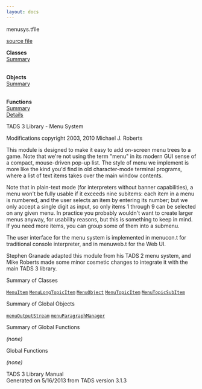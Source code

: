 ```yaml
---
layout: docs
---
```

<span class="title">menusys.t</span><span class="type">file</span>

[source file](../source/menusys.t.html)

**Classes**  
[Summary](#_ClassSummary_)  
 

**Objects**  
[Summary](#_ObjectSummary_)  
 

**Functions**  
[Summary](#_FunctionSummary_)  
[Details](#_Functions_)



TADS 3 Library - Menu System

  
Modifications copyright 2003, 2010 Michael J. Roberts

This module is designed to make it easy to add on-screen menu trees to a
game. Note that we're not using the term "menu" in its modern GUI sense
of a compact, mouse-driven pop-up list. The style of menu we implement
is more like the kind you'd find in old character-mode terminal
programs, where a list of text items takes over the main window
contents.

Note that in plain-text mode (for interpreters without banner
capabilities), a menu won't be fully usable if it exceeds nine subitems:
each item in a menu is numbered, and the user selects an item by
entering its number; but we only accept a single digit as input, so only
items 1 through 9 can be selected on any given menu. In practice you
probably wouldn't want to create larger menus anyway, for usability
reasons, but this is something to keep in mind. If you need more items,
you can group some of them into a submenu.

The user interface for the menu system is implemented in menucon.t for
traditional console interpreter, and in menuweb.t for the Web UI.

Stephen Granade adapted this module from his TADS 2 menu system, and
Mike Roberts made some minor cosmetic changes to integrate it with the
main TADS 3 library.



<span id="_ClassSummary_"></span>



<span class="hdln">Summary of Classes</span>  



[`MenuItem`](../object/MenuItem.html) [`MenuLongTopicItem`](../object/MenuLongTopicItem.html) [`MenuObject`](../object/MenuObject.html) [`MenuTopicItem`](../object/MenuTopicItem.html) [`MenuTopicSubItem`](../object/MenuTopicSubItem.html)
<span id="_ObjectSummary_"></span>



<span class="hdln">Summary of Global Objects</span>  



[`menuOutputStream`](../object/menuOutputStream.html) [`menuParagraphManager`](../object/menuParagraphManager.html)
<span id="FunctionSummary_"></span>



<span class="hdln">Summary of Global Functions</span>  



*(none)* <span id="_Functions_"></span>



<span class="hdln">Global Functions</span>  



*(none)*



TADS 3 Library Manual  
Generated on 5/16/2013 from TADS version 3.1.3



